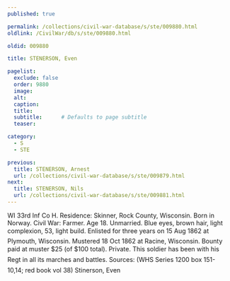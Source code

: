 ```yaml
---
published: true

permalink: /collections/civil-war-database/s/ste/009880.html
oldlink: /CivilWar/db/s/ste/009880.html

oldid: 009880

title: STENERSON, Even

pagelist:
  exclude: false
  order: 9880
  image: 
  alt:
  caption:
  title:
  subtitle:      # Defaults to page subtitle
  teaser:

category: 
  - S 
  - STE

previous:
  title: STENERSON, Arnest
  url: /collections/civil-war-database/s/ste/009879.html  
next:
  title: STENERSON, Nils
  url: /collections/civil-war-database/s/ste/009881.html   
---
```

WI 33rd Inf Co H. Residence: Skinner, Rock County, Wisconsin. Born in Norway. Civil War: Farmer. Age 18. Unmarried. Blue eyes, brown hair, light complexion, 5&#146;3&#148;, light build. Enlisted for three years on 15 Aug 1862 at Plymouth, Wisconsin. Mustered 18 Oct 1862 at Racine, Wisconsin. Bounty paid at muster $25 (of $100 total). Private. &#147;This soldier has been with his Reg&#146;t in all its marches and battles.&#148; Sources: (WHS Series 1200 box 151-10,14; red book vol 38) &#147;Stinerson, Even&#148;